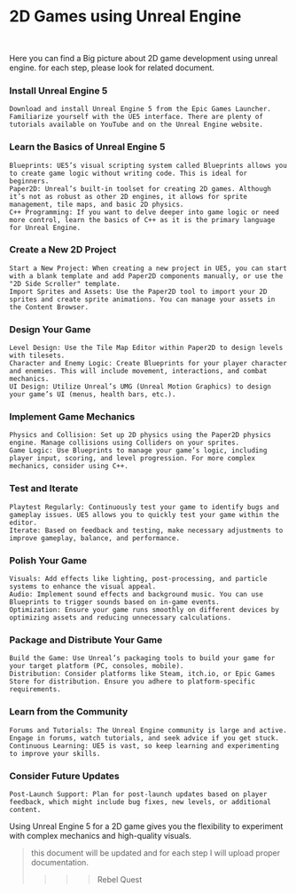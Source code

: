 # 2D Games using Unreal Engine
<br />

Here you can find a Big picture about 2D game development using unreal engine.
for each step, please look for related document.

### Install Unreal Engine 5

    Download and install Unreal Engine 5 from the Epic Games Launcher.
    Familiarize yourself with the UE5 interface. There are plenty of tutorials available on YouTube and on the Unreal Engine website.

### Learn the Basics of Unreal Engine 5

    Blueprints: UE5’s visual scripting system called Blueprints allows you to create game logic without writing code. This is ideal for beginners.
    Paper2D: Unreal’s built-in toolset for creating 2D games. Although it’s not as robust as other 2D engines, it allows for sprite management, tile maps, and basic 2D physics.
    C++ Programming: If you want to delve deeper into game logic or need more control, learn the basics of C++ as it is the primary language for Unreal Engine.

### Create a New 2D Project

    Start a New Project: When creating a new project in UE5, you can start with a blank template and add Paper2D components manually, or use the "2D Side Scroller" template.
    Import Sprites and Assets: Use the Paper2D tool to import your 2D sprites and create sprite animations. You can manage your assets in the Content Browser.

### Design Your Game

    Level Design: Use the Tile Map Editor within Paper2D to design levels with tilesets.
    Character and Enemy Logic: Create Blueprints for your player character and enemies. This will include movement, interactions, and combat mechanics.
    UI Design: Utilize Unreal’s UMG (Unreal Motion Graphics) to design your game’s UI (menus, health bars, etc.).

### Implement Game Mechanics

    Physics and Collision: Set up 2D physics using the Paper2D physics engine. Manage collisions using Colliders on your sprites.
    Game Logic: Use Blueprints to manage your game’s logic, including player input, scoring, and level progression. For more complex mechanics, consider using C++.

### Test and Iterate

    Playtest Regularly: Continuously test your game to identify bugs and gameplay issues. UE5 allows you to quickly test your game within the editor.
    Iterate: Based on feedback and testing, make necessary adjustments to improve gameplay, balance, and performance.

### Polish Your Game

    Visuals: Add effects like lighting, post-processing, and particle systems to enhance the visual appeal.
    Audio: Implement sound effects and background music. You can use Blueprints to trigger sounds based on in-game events.
    Optimization: Ensure your game runs smoothly on different devices by optimizing assets and reducing unnecessary calculations.

### Package and Distribute Your Game

    Build the Game: Use Unreal’s packaging tools to build your game for your target platform (PC, consoles, mobile).
    Distribution: Consider platforms like Steam, itch.io, or Epic Games Store for distribution. Ensure you adhere to platform-specific requirements.

### Learn from the Community

    Forums and Tutorials: The Unreal Engine community is large and active. Engage in forums, watch tutorials, and seek advice if you get stuck.
    Continuous Learning: UE5 is vast, so keep learning and experimenting to improve your skills.

### Consider Future Updates

    Post-Launch Support: Plan for post-launch updates based on player feedback, which might include bug fixes, new levels, or additional content.

Using Unreal Engine 5 for a 2D game gives you the flexibility to experiment with complex mechanics and high-quality visuals.


> this document will be updated and for each step I will upload proper documentation.
>>>> Rebel Quest